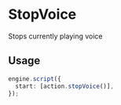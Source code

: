 # StopVoice

Stops currently playing voice

## Usage

```ts
engine.script({
  start: [action.stopVoice()],
});
```
